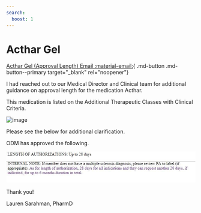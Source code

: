 ```yaml
---
search:
  boost: 1
---
```


# Acthar Gel

[Acthar Gel (Approval Length) Email :material-email:](https://mygainwell-my.sharepoint.com/:u:/r/personal/christopher_nguyen_gainwelltechnologies_com/Documents/Evergreen/Acthar%20Gel/Acthar%20Gel%20(Approval%20length).msg?csf=1&web=1&e=LrtfhL){ .md-button .md-button--primary target="_blank" rel="noopener"}

I had reached out to our Medical Director and Clinical team for additional guidance on approval length for the medication Acthar.  
 
This medication is listed on the Additional Therapeutic Classes with Clinical Criteria.

![image](https://user-images.githubusercontent.com/122046056/227037234-a462da27-8374-42d0-bac3-9a347021f154.png)

Please see the below for additional clarification.

ODM has approved the following.
 
![Alt text](../../img/Pharmacist_Reference_Guide_Attachments/Acthar%20Gel.jpeg)

Thank you! 
 
Lauren Sarahman, PharmD 
